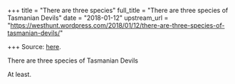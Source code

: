 +++
title = "There are three species"
full_title = "There are three species of Tasmanian Devils"
date = "2018-01-12"
upstream_url = "https://westhunt.wordpress.com/2018/01/12/there-are-three-species-of-tasmanian-devils/"

+++
Source: [here](https://westhunt.wordpress.com/2018/01/12/there-are-three-species-of-tasmanian-devils/).

There are three species of Tasmanian Devils

At least.
